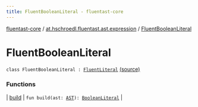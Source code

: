 ```yaml
---
title: FluentBooleanLiteral - fluentast-core
---
```


[fluentast-core](../../index.html) / [at.hschroedl.fluentast.ast.expression](../index.html) / [FluentBooleanLiteral](.)

# FluentBooleanLiteral

`class FluentBooleanLiteral : `[`FluentLiteral`](../-fluent-literal/index.html) [(source)](https://github.com/hschroedl/FluentAST/tree/master/core/src/main/kotlin//at.hschroedl.fluentast/ast/expression/BooleanLiteral.kt#L6)

### Functions

| [build](build.html) | `fun build(ast: `[`AST`](https://help.eclipse.org/neon/topic/org.eclipse.jdt.doc.isv/reference/api/org/eclipse/jdt/core/dom/AST.html)`): `[`BooleanLiteral`](https://help.eclipse.org/neon/topic/org.eclipse.jdt.doc.isv/reference/api/org/eclipse/jdt/core/dom/BooleanLiteral.html) |

